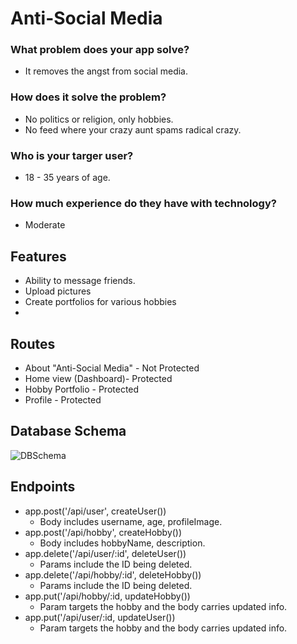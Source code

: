 # Anti-Social Media
### What problem does your app solve?
  - It removes the angst from social media. 

### How does it solve the problem?
  - No politics or religion, only hobbies.  
  - No feed where your crazy aunt spams radical crazy.

### Who is your targer user?
  - 18 - 35 years of age.

### How much experience do they have with technology?
  - Moderate

## Features
  - Ability to message friends.
  - Upload pictures
  - Create portfolios for various hobbies
  - 

## Routes
  - About "Anti-Social Media" - Not Protected
  - Home view (Dashboard)- Protected
  - Hobby Portfolio - Protected
  - Profile - Protected

## Database Schema
![DBSchema](https://github.com/jgibbons7/personal-project/tree/master/public/screenshots/DB-diagram.png)

## Endpoints
  - app.post('/api/user', createUser())
    - Body includes username, age, profileImage.
  - app.post('/api/hobby', createHobby())
    - Body includes hobbyName, description.
  - app.delete('/api/user/:id', deleteUser())
    - Params include the ID being deleted.
  - app.delete('/api/hobby/:id', deleteHobby())
    - Params include the ID being deleted.
  - app.put('/api/hobby/:id, updateHobby())
    - Param targets the hobby and the body carries updated info.
  - app.put('/api/user/:id, updateUser())
    - Param targets the hobby and the body carries updated info.